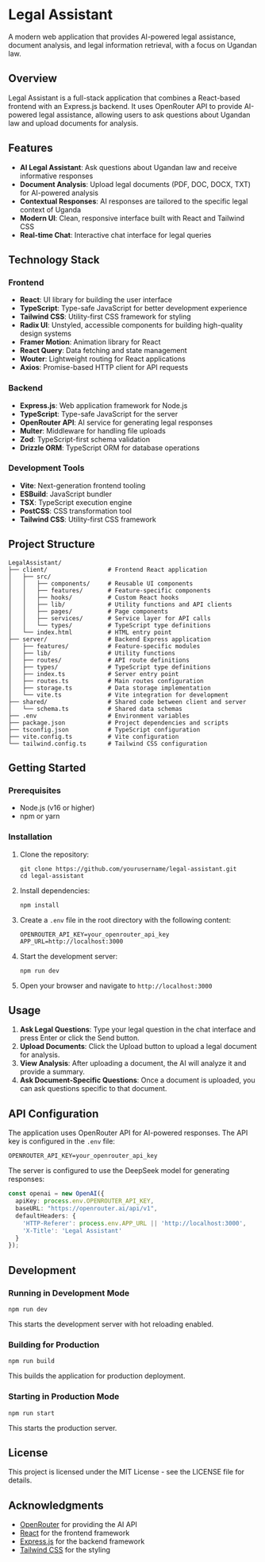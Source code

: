 # Legal Assistant

A modern web application that provides AI-powered legal assistance, document analysis, and legal information retrieval, with a focus on Ugandan law.

## Overview

Legal Assistant is a full-stack application that combines a React-based frontend with an Express.js backend. It uses OpenRouter API to provide AI-powered legal assistance, allowing users to ask questions about Ugandan law and upload documents for analysis.

## Features

- **AI Legal Assistant**: Ask questions about Ugandan law and receive informative responses
- **Document Analysis**: Upload legal documents (PDF, DOC, DOCX, TXT) for AI-powered analysis
- **Contextual Responses**: AI responses are tailored to the specific legal context of Uganda
- **Modern UI**: Clean, responsive interface built with React and Tailwind CSS
- **Real-time Chat**: Interactive chat interface for legal queries

## Technology Stack

### Frontend
- **React**: UI library for building the user interface
- **TypeScript**: Type-safe JavaScript for better development experience
- **Tailwind CSS**: Utility-first CSS framework for styling
- **Radix UI**: Unstyled, accessible components for building high-quality design systems
- **Framer Motion**: Animation library for React
- **React Query**: Data fetching and state management
- **Wouter**: Lightweight routing for React applications
- **Axios**: Promise-based HTTP client for API requests

### Backend
- **Express.js**: Web application framework for Node.js
- **TypeScript**: Type-safe JavaScript for the server
- **OpenRouter API**: AI service for generating legal responses
- **Multer**: Middleware for handling file uploads
- **Zod**: TypeScript-first schema validation
- **Drizzle ORM**: TypeScript ORM for database operations

### Development Tools
- **Vite**: Next-generation frontend tooling
- **ESBuild**: JavaScript bundler
- **TSX**: TypeScript execution engine
- **PostCSS**: CSS transformation tool
- **Tailwind CSS**: Utility-first CSS framework

## Project Structure

```
LegalAssistant/
├── client/                 # Frontend React application
│   ├── src/
│   │   ├── components/     # Reusable UI components
│   │   ├── features/       # Feature-specific components
│   │   ├── hooks/          # Custom React hooks
│   │   ├── lib/            # Utility functions and API clients
│   │   ├── pages/          # Page components
│   │   ├── services/       # Service layer for API calls
│   │   └── types/          # TypeScript type definitions
│   └── index.html          # HTML entry point
├── server/                 # Backend Express application
│   ├── features/           # Feature-specific modules
│   ├── lib/                # Utility functions
│   ├── routes/             # API route definitions
│   ├── types/              # TypeScript type definitions
│   ├── index.ts            # Server entry point
│   ├── routes.ts           # Main routes configuration
│   ├── storage.ts          # Data storage implementation
│   └── vite.ts             # Vite integration for development
├── shared/                 # Shared code between client and server
│   └── schema.ts           # Shared data schemas
├── .env                    # Environment variables
├── package.json            # Project dependencies and scripts
├── tsconfig.json           # TypeScript configuration
├── vite.config.ts          # Vite configuration
└── tailwind.config.ts      # Tailwind CSS configuration
```

## Getting Started

### Prerequisites
- Node.js (v16 or higher)
- npm or yarn

### Installation

1. Clone the repository:
   ```
   git clone https://github.com/yourusername/legal-assistant.git
   cd legal-assistant
   ```

2. Install dependencies:
   ```
   npm install
   ```

3. Create a `.env` file in the root directory with the following content:
   ```
   OPENROUTER_API_KEY=your_openrouter_api_key
   APP_URL=http://localhost:3000
   ```

4. Start the development server:
   ```
   npm run dev
   ```

5. Open your browser and navigate to `http://localhost:3000`

## Usage

1. **Ask Legal Questions**: Type your legal question in the chat interface and press Enter or click the Send button.
2. **Upload Documents**: Click the Upload button to upload a legal document for analysis.
3. **View Analysis**: After uploading a document, the AI will analyze it and provide a summary.
4. **Ask Document-Specific Questions**: Once a document is uploaded, you can ask questions specific to that document.

## API Configuration

The application uses OpenRouter API for AI-powered responses. The API key is configured in the `.env` file:

```
OPENROUTER_API_KEY=your_openrouter_api_key
```

The server is configured to use the DeepSeek model for generating responses:

```typescript
const openai = new OpenAI({
  apiKey: process.env.OPENROUTER_API_KEY,
  baseURL: "https://openrouter.ai/api/v1",
  defaultHeaders: {
    'HTTP-Referer': process.env.APP_URL || 'http://localhost:3000',
    'X-Title': 'Legal Assistant'
  }
});
```

## Development

### Running in Development Mode

```
npm run dev
```

This starts the development server with hot reloading enabled.

### Building for Production

```
npm run build
```

This builds the application for production deployment.

### Starting in Production Mode

```
npm run start
```

This starts the production server.

## License

This project is licensed under the MIT License - see the LICENSE file for details.

## Acknowledgments

- [OpenRouter](https://openrouter.ai/) for providing the AI API
- [React](https://reactjs.org/) for the frontend framework
- [Express.js](https://expressjs.com/) for the backend framework
- [Tailwind CSS](https://tailwindcss.com/) for the styling 